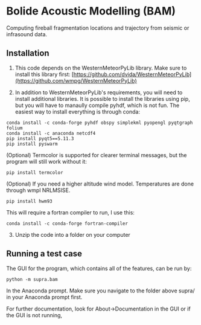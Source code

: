 # Bolide Acoustic Modelling (BAM)
Computing fireball fragmentation locations and trajectory from seismic or infrasound data.

## Installation

1) This code depends on the WesternMeteorPyLib library. Make sure to install this library first: [https://github.com/dvida/WesternMeteorPyLib](https://github.com/wmpg/WesternMeteorPyLib)

2) In addition to WesternMeteorPyLib's requirements, you will need to install additional libraries. It is possible to install the libraries using pip, but you will have to manaully compile pyhdf, which is not fun. The easiest way to install everything is through conda:

```
conda install -c conda-forge pyhdf obspy simplekml pyopengl pyqtgraph folium
conda install -c anaconda netcdf4
pip install pyqt5==5.11.3
pip install pyswarm
```

(Optional) Termcolor is supported for clearer terminal messages, but the program will still work without it:

```
pip install termcolor
```

(Optional) If you need a higher altitude wind model. Temperatures are done through wmpl NRLMSISE.
```
pip install hwm93
```
This will require a fortran compiler to run, I use this:
```
conda install -c conda-forge fortran-compiler
```

3) Unzip the code into a folder on your computer

## Running a test case

The GUI for the program, which contains all of the features, can be run by:
```
python -m supra.bam
```
In the Anaconda prompt. Make sure you navigate to the folder above supra/ in your Anaconda prompt first.

For further documentation, look for About->Documentation in the GUI or if the GUI is not running,